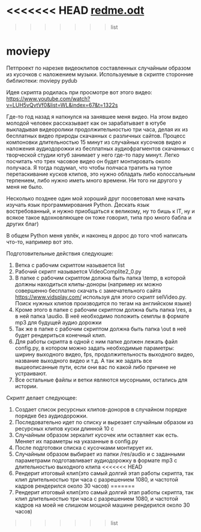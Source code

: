 <<<<<<< HEAD
[redme.odt](https://github.com/Atatanoff/moviepy/files/10147421/redme.odt)
=======
>>>>>>> list
# moviepy

Петпроект по нарезке видеоклипов составленных случайным образом из кусочков с наложением музыки.
Используемые в скрипте сторонние библиотеки: 
moviepy
pydub




Идея скрипта родилась при просмотре вот этого видео: https://www.youtube.com/watch?v=LUH5vQvtVf0&list=WL&index=67&t=1322s

Где-то год назад я наткнулся на занявшее меня видео. На этом видео молодой человек рассказывает как он зарабатывает в ютубе выкладывая видеоролики продолжительностью три часа, делая их из бесплатных видео природы скачанных с различных сайтов. Процесс компоновки длительностью 15 минут из случайных кусочков видео и наложения аудиодорожки из бесплатных аудиофрагментов скачанных с творческой студии ютуб занимает  у него где-то пару минут. Легко посчитать что  трех часовое видео он будет монтировать около получаса. Я тогда подумал, что чтобы полчаса тратить на тупое перетаскивание кусков клипов, это нужно обладать либо колоссальным терпением, либо нужно иметь много времени. Ни того ни другого у меня не было. 

Несколько позднее один мой хороший друг посоветовал мне начать изучать язык программирования Python. Дескать язык востребованный, и нужно приобщаться к великому, ну то бишь к IT, ну и всякое такое вдохновляющее он тоже говорил, типа про много бабла и других благ)

В общем Python меня увлёк, и наконец я дорос до того чтоб написать что-то, например вот это.

Подготовительные действия следующие:
1) Ветка с рабочим скриптом называется list
2) Рабочий скрипт называется VideoComplite2_0.py
3) В папке с рабочим скриптом должна быть папка \temp, в которой должны находиться клипы-доноры (например их можно совершенно бесплатно скачать с замечательного сайта https://www.vidsplay.com/ используя для этого скрипт selVideo.py. Поиск нужных клипов производится по тегам на английском языке)
4) Кроме этого в папке с рабочим скриптом должна быть папка \res, а в ней папка \audio. В неё необходимо положить семплы в формате mp3 для будущей аудио дорожки
5) Так же в папке с рабочим скриптом должна быть папка \out в неё будет рендериться конечный клип.
6) Для работы скрипта в одной с ним папке должен лежать файл config.py, в котором можно задать необходимые параметры: ширину выходного видео, fps, продолжительность выходного видео, название выходного видео и т.д. А так же задать все вышеописанные пути, если они вас по какой либо причине не устраивают.
7) Все остальные файлы и ветки являются мусорными, остались для истории.

Скрипт делает следующее:
1) Создает список ресурсных клипов-доноров в случайном порядке порядке без аудиодорожки.
2) Последовательно идет по списку и вырезает случайным образом из ресурсных клипов куски длинной 10 с
3) Случайным образом зеркалит кусочек или оставляет как есть. Меняет их параметры на указанные в config.py
4) После подготовки списка с кусочками монтирует их.
5) Случайным образом выбирает из папки /res/audio и с заданными параметрами подготавливает аудиодорожку в формате mp3 с длительностью выходного клипа
<<<<<<< HEAD
6) Рендерит итоговый клип(это самый долгий этап работы скрипта, так клип длительностью три часа с разрешением 1080, и частотой кадров рендерился около 30 часов)
=======
6) Рендерит итоговый клип(это самый долгий этап работы скрипта, так клип длительностью три часа с разрешением 1080, и частотой кадров  на моей не слишком мощной машине  рендерился около 30 часов)
>>>>>>> list
